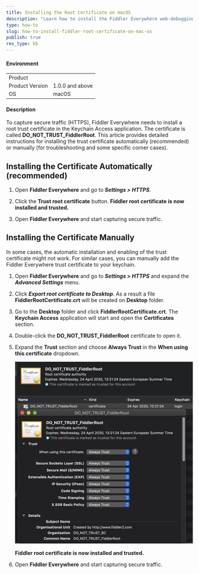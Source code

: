 ```yaml
---
title: Installing the Root Certificate on macOS
description: "Learn how to install the Fiddler Everywhere web-debugging client root certificate on mcOS."
type: how-to
slug: how-to-install-fiddler-root-certificate-on-mac-os
publish: true
res_type: kb
---
```



#### Environment

|   |   |
|---|---|
| Product   |
| Product Version | 1.0.0 and above  |
| OS | macOS |

#### Description

To capture secure traffic (HTTPS), Fiddler Everywhere needs to install a root trust certificate in the Keychain Access application. The certificate is called **DO_NOT_TRUST_FiddlerRoot**. This article provides detailed instructions for installing the trust certificate automatically (recommended) or manually (for troubleshooting and some specific corner cases).

## Installing the Certificate Automatically (recommended)

1. Open **Fiddler Everywhere** and go to **_Settings > HTTPS_**.

1. Click the **Trust root certificate** button. **Fiddler root certificate is now installed and trusted.**

1. Open **Fiddler Everywhere** and start capturing secure traffic.

## Installing the Certificate Manually

In some cases, the automatic installation and enabling of the trust certificate might not work. For similar cases, you can manually add the Fiddler Everywhere trust certificate to your keychain.

1. Open **Fiddler Everywhere** and go to **_Settings > HTTPS_** and expand the **_Advanced Settings_** menu.

1. Click **_Export root certificate to Desktop_**. As a result a file **FiddlerRootCertificate.crt** will be created on **Desktop** folder.

1. Go to the **Desktop** folder and click **FiddlerRootCertificate.crt**. The **Keychain Access** application will start and open the **Certificates** section.

1. Double-click the **DO_NOT_TRUST_FiddlerRoot** certificate to open it.

1. Expand the **Trust** section and choose **Always Trust** in the **When using this certificate** dropdown.

    ![Manually trusting the certificate](../images/kb/mac-certificate/trusting-certificate.png)

    **Fiddler root certificate is now installed and trusted.**

1. Open **Fiddler Everywhere** and start capturing secure traffic.
